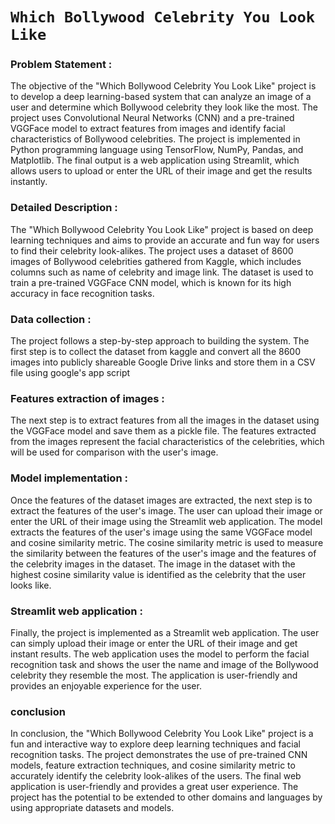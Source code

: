 # `Which Bollywood Celebrity You Look Like`

### Problem Statement :
The objective of the "Which Bollywood Celebrity You Look Like" project is to develop a deep learning-based system that can analyze an image of a user and determine which Bollywood celebrity they look like the most. The project uses Convolutional Neural Networks (CNN) and a pre-trained VGGFace model to extract features from images and identify facial characteristics of Bollywood celebrities. The project is implemented in Python programming language using TensorFlow, NumPy, Pandas, and Matplotlib. The final output is a web application using Streamlit, which allows users to upload or enter the URL of their image and get the results instantly.

### Detailed Description :

The "Which Bollywood Celebrity You Look Like" project is based on deep learning techniques and aims to provide an accurate and fun way for users to find their celebrity look-alikes. The project uses a dataset of 8600 images of Bollywood celebrities gathered from Kaggle, which includes columns such as name of celebrity and image link. The dataset is used to train a pre-trained VGGFace CNN model, which is known for its high accuracy in face recognition tasks.

### Data collection : 
The project follows a step-by-step approach to building the system. The first step is to collect the dataset from kaggle and convert all the 8600 images into publicly shareable Google Drive links and store them in a CSV file using google's app script 

### Features extraction of images : 
The next step is to extract features from all the images in the dataset using the VGGFace model and save them as a pickle file. The features extracted from the images represent the facial characteristics of the celebrities, which will be used for comparison with the user's image.

### Model implementation : 
Once the features of the dataset images are extracted, the next step is to extract the features of the user's image. The user can upload their image or enter the URL of their image using the Streamlit web application. The model extracts the features of the user's image using the same VGGFace model and cosine similarity metric. The cosine similarity metric is used to measure the similarity between the features of the user's image and the features of the celebrity images in the dataset. The image in the dataset with the highest cosine similarity value is identified as the celebrity that the user looks like.

### Streamlit web application : 
Finally, the project is implemented as a Streamlit web application. The user can simply upload their image or enter the URL of their image and get instant results. The web application uses the model to perform the facial recognition task and shows the user the name and image of the Bollywood celebrity they resemble the most. The application is user-friendly and provides an enjoyable experience for the user.

### conclusion
In conclusion, the "Which Bollywood Celebrity You Look Like" project is a fun and interactive way to explore deep learning techniques and facial recognition tasks. The project demonstrates the use of pre-trained CNN models, feature extraction techniques, and cosine similarity metric to accurately identify the celebrity look-alikes of the users. The final web application is user-friendly and provides a great user experience. The project has the potential to be extended to other domains and languages by using appropriate datasets and models.




